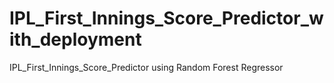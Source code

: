 # IPL_First_Innings_Score_Predictor_with_deployment
IPL_First_Innings_Score_Predictor using Random Forest Regressor

